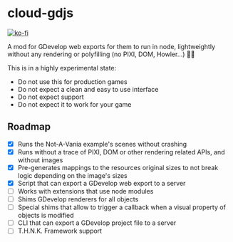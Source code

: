 # cloud-gdjs
[![ko-fi](https://ko-fi.com/img/githubbutton_sm.svg)](https://ko-fi.com/X8X412YWU)

A mod for GDevelop web exports for them to run in node, lightweightly without any rendering or polyfilling (no PIXI, DOM, Howler...) 🧙‍♂️

This is in a highly experimental state:
 - Do not use this for production games
 - Do not expect a clean and easy to use interface
 - Do not expect support
 - Do not expect it to work for your game

## Roadmap

 - [x] Runs the Not-A-Vania example's scenes without crashing
 - [x] Runs without a trace of PIXI, DOM or other rendering related APIs, and without images
 - [x] Pre-generates mappings to the resources original sizes to not break logic depending on the image's sizes
 - [x] Script that can export a GDevelop web export to a server
 - [ ] Works with extensions that use node modules
 - [ ] Shims GDevelop renderers for all objects
 - [ ] Special shims that allow to trigger a callback when a visual property of objects is modified
 - [ ] CLI that can export a GDevelop project file to a server
 - [ ] T.H.N.K. Framework support

